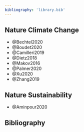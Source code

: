 ```yaml
---
bibliography: 'library.bib'
---
```


## Nature Climate Change

* @Bechtel2020
* @Boudet2020
* @Camilleri2019
* @Dietz2018
* @Makov2016
* @Palmer2020
* @Xu2020
* @Zhang2019

## Nature Sustainability

* @Aminpour2020

## Bibliography